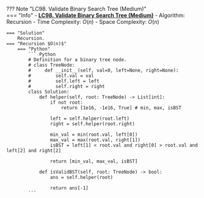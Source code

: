 ??? Note "LC98. Validate Binary Search Tree (Medium)"    
    === "Info"
        - **<a href="https://leetcode-cn.com/problems/validate-binary-search-tree/" target="_blank">LC98. Validate Binary Search Tree (Medium)</a>**
        - Algorithm: Recursion
        - Time Complexity: $O(n)$
        - Space Complexity: $O(n)$

    === "Solution"
        Recursion.
    === "Recursion $O(n)$"
        === "Python"
            ``` Python
            # Definition for a binary tree node.
            # class TreeNode:
            #     def __init__(self, val=0, left=None, right=None):
            #         self.val = val
            #         self.left = left
            #         self.right = right
            class Solution:
                def helper(self, root: TreeNode) -> List[int]:
                    if not root:
                        return [1e16, -1e16, True] # min, max, isBST
                    
                    left = self.helper(root.left)
                    right = self.helper(root.right)

                    min_val = min(root.val, left[0])
                    max_val = max(root.val, right[1])
                    isBST = left[1] < root.val and right[0] > root.val and left[2] and right[2]        

                    return [min_val, max_val, isBST]

                def isValidBST(self, root: TreeNode) -> bool:
                    ans = self.helper(root)

                    return ans[-1]          
            ```